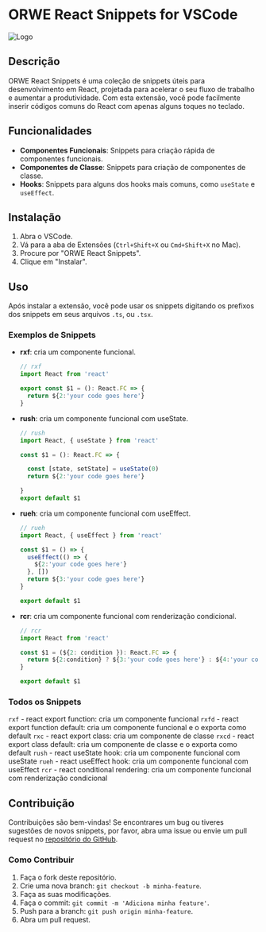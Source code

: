 # ORWE React Snippets for VSCode

![Logo](path-to-your-logo.png)

## Descrição

ORWE React Snippets é uma coleção de snippets úteis para desenvolvimento em React, projetada para acelerar o seu fluxo de trabalho e aumentar a produtividade. Com esta extensão, você pode facilmente inserir códigos comuns do React com apenas alguns toques no teclado.

## Funcionalidades

- **Componentes Funcionais**: Snippets para criação rápida de componentes funcionais.
- **Componentes de Classe**: Snippets para criação de componentes de classe.
- **Hooks**: Snippets para alguns dos hooks mais comuns, como `useState` e `useEffect`.

## Instalação

1. Abra o VSCode.
2. Vá para a aba de Extensões (`Ctrl+Shift+X` ou `Cmd+Shift+X` no Mac).
3. Procure por "ORWE React Snippets".
4. Clique em "Instalar".

## Uso

Após instalar a extensão, você pode usar os snippets digitando os prefixos dos snippets em seus arquivos `.ts`, ou `.tsx`.

### Exemplos de Snippets

- **rxf**: cria um componente funcional.
  ```typescript
  // rxf
  import React from 'react'
  
  export const $1 = (): React.FC => {
    return ${2:'your code goes here'}
  }
  ```

- **rush**: cria um componente funcional com useState.
  ```typescript
  // rush
  import React, { useState } from 'react'

  const $1 = (): React.FC => {

    const [state, setState] = useState(0)
    return ${2:'your code goes here'}
  
  }
  export default $1
  ```

- **rueh**: cria um componente funcional com useEffect.
  ```typescript
  // rueh
  import React, { useEffect } from 'react'
  
  const $1 = () => {
    useEffect(() => {
      ${2:'your code goes here'}
    }, [])
    return ${3:'your code goes here'}
  }
  
  export default $1
  ```

- **rcr**: cria um componente funcional com renderização condicional.
  ```typescript
  // rcr
  import React from 'react'
  
  const $1 = (${2: condition }): React.FC => {
    return ${2:condition} ? ${3:'your code goes here'} : ${4:'your code goes here'}
  }
  
  export default $1
  ```

### Todos os Snippets
`rxf` - react export function: cria um componente funcional
`rxfd` - react export function default: cria um componente funcional e o exporta como default
`rxc` - react export class: cria um componente de classe
`rxcd` - react export class default: cria um componente de classe e o exporta como default
`rush` - react useState hook: cria um componente funcional com useState
`rueh` - react useEffect hook: cria um componente funcional com useEffect
`rcr` - react conditional rendering: cria um componente funcional com renderização condicional

## Contribuição

Contribuições são bem-vindas! Se encontrares um bug ou tiveres sugestões de novos snippets, por favor, abra uma issue ou envie um pull request no [repositório do GitHub](https://github.com/den-gu/orwe-react-snippets).

### Como Contribuir

1. Faça o fork deste repositório.
2. Crie uma nova branch: `git checkout -b minha-feature`.
3. Faça as suas modificações.
4. Faça o commit: `git commit -m 'Adiciona minha feature'`.
5. Push para a branch: `git push origin minha-feature`.
6. Abra um pull request.
